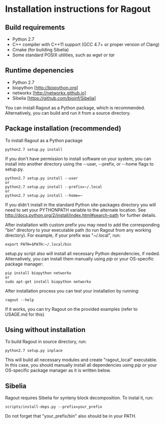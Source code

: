 Installation instructions for Ragout
====================================


Build requirements
------------------
* Python 2.7
* C++ compiler with C++11 support (GCC 4.7+ or proper version of Clang)
* Cmake (for building Sibelia)
* Some standard POSIX utilities, such as *wget* or *tar*


Runtime depenencies
-------------------

* Python 2.7
* biopython [http://biopython.org]
* networkx [http://networkx.github.io]
* Sibelia [https://github.com/bioinf/Sibelia]


You can install Ragout as a Python package, which is recommended.
Alternatively, you can build and run it from a source directory.


Package installation (recommended)
----------------------------------

To install Ragout as a Python package

	python2.7 setup.py install

If you don't have permission to install software on your system, you can 
install into another directory using the --user, --prefix, or --home flags to setup.py.

	python2.7 setup.py install --user
	or
	python2.7 setup.py install --prefix=~/.local
	or
	python2.7 setup.py install --home=~

If you didn't install in the standard Python site-packages directory you will 
need to set your PYTHONPATH variable to the alternate location. 
See http://docs.python.org/2/install/index.html#search-path for further details.

After installation with custom prefix you may need to add the corresponding 
"bin" directory to your executable path (to run Ragout from any working directory). 
For example, if your prefix was "~/.local", run:

	export PATH=$PATH:~/.local/bin

setup.py script also will install all necessary Python dependencies, if neded.
Alternatively, you can install them manually using *pip* or your OS-specific
package manager:

	pip install biopython networkx
	or
	sudo apt-get install biopython networkx

After installation process you can test your installation by running:

	ragout --help

If it works, you can try Ragout on the provided examples (refer to USAGE.md for this)


Using without installation
--------------------------

To build Ragout in source directory, run:

	python2.7 setup.py inplace

This will build all necessary modules and create "ragout_local" executable.
In this case, you should manually install all dependencies using *pip*
or your OS-specific package manager as it is written below.


Sibelia
-------

Ragout requires Sibelia for synteny block decomposition.
To instal it, run:

	scripts/install-deps.py --prefix=your_prefix

Do not forget that "your_prefix/bin" also should be in your PATH.